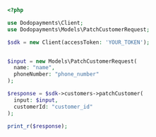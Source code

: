 ```php
<?php

use Dodopayments\Client;
use Dodopayments\Models\PatchCustomerRequest;

$sdk = new Client(accessToken: 'YOUR_TOKEN');


$input = new Models\PatchCustomerRequest(
  name: "name",
  phoneNumber: "phone_number"
);

$response = $sdk->customers->patchCustomer(
  input: $input,
  customerId: "customer_id"
);

print_r($response);

```


<!-- This file was generated by liblab | https://liblab.com/ -->